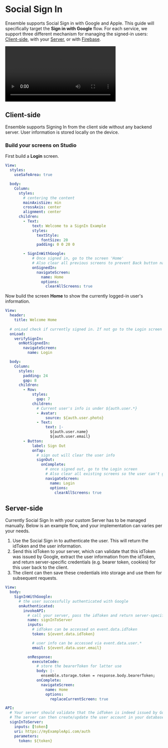 # Social Sign In

Ensemble supports Social Sign in with Google and Apple. This guide will specifically target the **Sign in with Google** flow.
For each service, we support three different mechanism for managing the signed-in users: [Client-side](#client-side), with your [Server](#Server-side), or with [Firebase](/authentication/firebase).

<video width="70%"  controls>
  <source src="/images/signin-client.mov" type="video/mp4">
  <source src="movie.ogg" type="video/ogg">
  Your browser does not support the video tag.
</video>

## Client-side
Ensemble supports Signing In from the client side without any backend server. User information is stored locally on the device.


### Build your screens on Studio
First build a **Login** screen.

```yaml
View:
  styles:
    useSafeArea: true

  body:
    Column:
      styles:
        # centering the content
        mainAxisSize: min
        crossAxis: center
        alignment: center
      children:
        - Text:
            text: Welcome to a SignIn Example
            styles:
              textStyle:
                fontSize: 20
              padding: 0 0 20 0

        - SignInWithGoogle:
            # Once signed in, go to the screen 'Home' 
            # Also clear all previous screens to prevent Back button navigation
            onSignedIn:
              navigateScreen:
                name: Home
                options:
                  clearAllScreens: true
```
Now build the screen **Home** to show the currently logged-in user's information.

```yaml
View:
  header:
    title: Welcome Home
  
  # onLoad check if currently signed in. If not go to the Login screen
  onLoad:
    verifySignIn:
      onNotSignedIn:
        navigateScreen:
          name: Login

  body:
    Column:
      styles:
        padding: 24
        gap: 8
      children:
        - Row:
            styles:
              gap: 7
            children:
              # Current user's info is under ${auth.user.*}
              - Avatar:
                  source: ${auth.user.photo}
              - Text:
                  text: |-
                    ${auth.user.name}
                    ${auth.user.email}
        - Button:
            label: Sign Out
            onTap:
              # sign out will clear the user info
              signOut:
                onComplete:
                  # once signed out, go to the Login screen
                  # Also clear all existing screens so the user can't go back
                  navigateScreen:
                    name: Login
                    options:
                      clearAllScreens: true
```


## Server-side
Currently Social Sign In with your custom Server has to be managed manually. Below is an example flow, and your implementation can varies per your needs.
1. Use the Social Sign in to authenticate the user. This will return the idToken and the user information.
2. Send this idToken to your server, which can validate that this idToken was issued by Google, extract the user information from the idToken, and return server-specific credentials (e.g. bearer token, cookies) for this user back to the client.
3. The client can then save these credentials into storage and use them for subsequent requests.

```yaml
View:
  body:
    SignInWithGoogle:
      # the user successfully authenticated with Google
      onAuthenticated:
        invokeAPI:
          # call your server, pass the idToken and return server-specific credentials
          name: signInToServer
          inputs:
            # idToken can be accessed on event.data.idToken
            token: ${event.data.idToken}

            # user info can be accessed via event.data.user.*
            email: ${event.data.user.email}

          onResponse:
            executeCode:
              # store the bearerToken for latter use
              body: |-
                ensemble.storage.token = response.body.bearerToken;
              onComplete:
                navigateScreen:
                  name: Home
                  options:
                    replaceCurrentScreen: true

API:
  # Your server should validate that the idToken is indeed issued by Google
  # The server can then create/update the user account in your database, and return server-specific credentials about this user
  signInToServer:
    inputs: [token]
    uri: https://myExampleApi.com/auth
    parameters:
      token: ${token}
```
